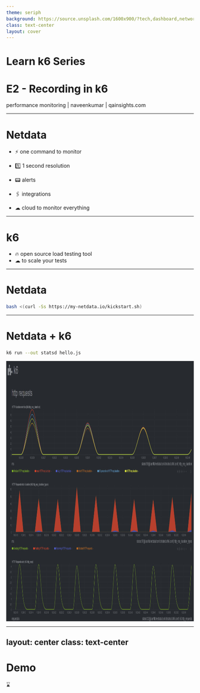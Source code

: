 ```yaml
---
theme: seriph
background: https://source.unsplash.com/1600x900/?tech,dashboard,network,code
class: text-center
layout: cover
---
```


# Learn k6 Series

# E2 - Recording in k6  

performance monitoring | naveenkumar | qainsights.com

---

# Netdata


- ⚡ one command to monitor

- 1️⃣ 1 second resolution

- 📟 alerts

- 🖇 integrations

- ☁ cloud to monitor everything

---

# k6


- 🔥 open source load testing tool
- ☁ to scale your tests

---

# Netdata

```bash 
bash <(curl -Ss https://my-netdata.io/kickstart.sh)
```

---

# Netdata + k6

```bash 
k6 run --out statsd hello.js
```
<img src="/youtube/netdata-k6/QAInsights-0135.jpg" width="700" height="700" align="center"/>

---
layout: center
class: text-center
---

# Demo

⌛ 
